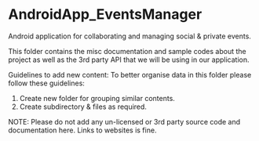 # AndroidApp_EventsManager
Android application for collaborating and managing social &amp; private events.

This folder contains the misc documentation and sample codes about the project as well as the 3rd party
API that we will be using in our application.

Guidelines to add new content:
    To better organise data in this folder please follow these guidelines:
1) Create new folder for grouping similar contents.
2) Create subdirectory & files as required.

NOTE: Please do not add any un-licensed or 3rd party source code and documentation here.
Links to websites is fine.